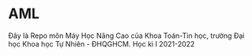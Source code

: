 # AML
Đây là Repo môn Máy Học Nâng Cao của Khoa Toán-Tin học, trường Đại học Khoa học Tự Nhiên - ĐHQGHCM. Học kì I 2021-2022

